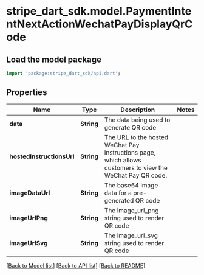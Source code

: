 # stripe_dart_sdk.model.PaymentIntentNextActionWechatPayDisplayQrCode

## Load the model package
```dart
import 'package:stripe_dart_sdk/api.dart';
```

## Properties
Name | Type | Description | Notes
------------ | ------------- | ------------- | -------------
**data** | **String** | The data being used to generate QR code | 
**hostedInstructionsUrl** | **String** | The URL to the hosted WeChat Pay instructions page, which allows customers to view the WeChat Pay QR code. | 
**imageDataUrl** | **String** | The base64 image data for a pre-generated QR code | 
**imageUrlPng** | **String** | The image_url_png string used to render QR code | 
**imageUrlSvg** | **String** | The image_url_svg string used to render QR code | 

[[Back to Model list]](../README.md#documentation-for-models) [[Back to API list]](../README.md#documentation-for-api-endpoints) [[Back to README]](../README.md)


